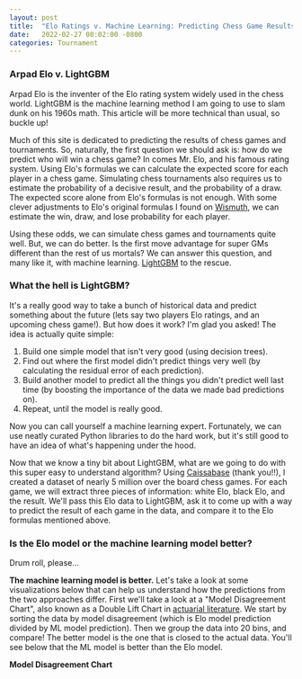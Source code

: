 ```yaml
---
layout: post
title:  "Elo Ratings v. Machine Learning: Predicting Chess Game Results"
date:   2022-02-27 00:02:00 -0800
categories: Tournament
---
```

<head>
<script src="https://cdn.plot.ly/plotly-latest.min.js"></script> 

<script type="text/x-mathjax-config">
MathJax.Hub.Config({
    tex2jax: {
    skipTags: ['script', 'noscript', 'style', 'textarea', 'pre'],
    inlineMath: [['$','$']]
    }
});
</script>
<script src="https://cdn.mathjax.org/mathjax/latest/MathJax.js?config=TeX-AMS-MML_HTMLorMML" type="text/javascript"></script> 
</head>

### Arpad Elo v. LightGBM

Arpad Elo is the inventer of the Elo rating system widely used in the chess world. LightGBM is the machine learning method I am going to use to slam dunk on his 1960s math. This article will be more technical than usual, so buckle up!

Much of this site is dedicated to predicting the results of chess games and tournaments. So, naturally, the first question we should ask is: how do we predict who will win a chess game? In comes Mr. Elo, and his famous rating system. Using Elo's formulas we can calculate the expected score for each player in a chess game. Simulating chess tournaments also requires us to estimate the probability of a decisive result, and the probability of a draw. The expected score alone from Elo's formulas is not enough. With some clever adjustments to Elo's original formulas I found on [Wismuth][wismuth], we can estimate the win, draw, and lose probability for each player.

Using these odds, we can simulate chess games and tournaments quite well. But, we can do better. Is the first move advantage for super GMs different than the rest of us mortals? We can answer this question, and many like it, with machine learning. [LightGBM][lgbm] to the rescue.

### What the hell is LightGBM? 

It's a really good way to take a bunch of historical data and predict something about the future (lets say two players Elo ratings, and an upcoming chess game!). But how does it work? I'm glad you asked! The idea is actually quite simple:

1. Build one simple model that isn't very good (using decision trees).
2. Find out where the first model didn't predict things very well (by calculating the residual error of each prediction).
3. Build another model to predict all the things you didn't predict well last time (by boosting the importance of the data we made bad predictions on).
4. Repeat, until the model is really good.

Now you can call yourself a machine learning expert. Fortunately, we can use neatly curated Python libraries to do the hard work, but it's still good to have an idea of what's happening under the hood.

Now that we know a tiny bit about LightGBM, what are we going to do with this super easy to understand algorithm? Using [Caissabase][cbase] (thank you!!), I created a dataset of nearly 5 million over the board chess games. For each game, we will extract three pieces of information: white Elo, black Elo, and the result. We'll pass this Elo data to LightGBM, ask it to come up with a way to predict the result of each game in the data, and compare it to the Elo formulas mentioned above.

### Is the Elo model or the machine learning model better?

Drum roll, please...

**The machine learning model is better.** Let's take a look at some visualizations below that can help us understand how the predictions from the two approaches differ. First we'll take a look at a "Model Disagreement Chart", also known as a Double Lift Chart in [actuarial literature][dbl]. We start by sorting the data by model disagreement (which is Elo model prediction divided by ML model prediction). Then we group the data into 20 bins, and compare! The better model is the one that is closed to the actual data. You'll see below that the ML model is better than the Elo model.

**Model Disagreement Chart**
<div>                            <div id="06e82421-17da-4e3a-acaf-abb4f3c5bd53" class="plotly-graph-div" style="height:100%; width:100%;"></div>            <script type="text/javascript">                                    window.PLOTLYENV=window.PLOTLYENV || {};                                    if (document.getElementById("06e82421-17da-4e3a-acaf-abb4f3c5bd53")) {                    Plotly.newPlot(                        "06e82421-17da-4e3a-acaf-abb4f3c5bd53",                        [{"hovertemplate":"%{y}","legendgroup":"Elo Model","line":{"color":"#219ebc","dash":"solid"},"marker":{"symbol":"circle"},"mode":"lines","name":"Elo Model","orientation":"v","showlegend":true,"x":["(-0.001, 0.897]","(0.897, 0.923]","(0.923, 0.938]","(0.938, 0.951]","(0.951, 0.962]","(0.962, 0.973]","(0.973, 0.981]","(0.981, 0.988]","(0.988, 0.993]","(0.993, 0.998]","(0.998, 1.002]","(1.002, 1.006]","(1.006, 1.01]","(1.01, 1.015]","(1.015, 1.019]","(1.019, 1.024]","(1.024, 1.029]","(1.029, 1.036]","(1.036, 1.046]","(1.046, 4.433]"],"xaxis":"x","y":[0.228,0.317,0.34,0.357,0.373,0.414,0.478,0.559,0.609,0.625,0.629,0.627,0.634,0.642,0.652,0.667,0.683,0.688,0.693,0.659],"yaxis":"y","type":"scatter"},{"hovertemplate":"%{y}","legendgroup":"ML Model","line":{"color":"#023047","dash":"solid"},"marker":{"symbol":"circle"},"mode":"lines","name":"ML Model","orientation":"v","showlegend":true,"x":["(-0.001, 0.897]","(0.897, 0.923]","(0.923, 0.938]","(0.938, 0.951]","(0.951, 0.962]","(0.962, 0.973]","(0.973, 0.981]","(0.981, 0.988]","(0.988, 0.993]","(0.993, 0.998]","(0.998, 1.002]","(1.002, 1.006]","(1.006, 1.01]","(1.01, 1.015]","(1.015, 1.019]","(1.019, 1.024]","(1.024, 1.029]","(1.029, 1.036]","(1.036, 1.046]","(1.046, 4.433]"],"xaxis":"x","y":[0.268,0.347,0.365,0.377,0.39,0.427,0.488,0.567,0.615,0.628,0.628,0.625,0.629,0.634,0.641,0.653,0.665,0.667,0.666,0.621],"yaxis":"y","type":"scatter"},{"hovertemplate":"%{y}","legendgroup":"Actual Result","line":{"color":"#ffb703","dash":"solid"},"marker":{"symbol":"circle"},"mode":"lines","name":"Actual Result","orientation":"v","showlegend":true,"x":["(-0.001, 0.897]","(0.897, 0.923]","(0.923, 0.938]","(0.938, 0.951]","(0.951, 0.962]","(0.962, 0.973]","(0.973, 0.981]","(0.981, 0.988]","(0.988, 0.993]","(0.993, 0.998]","(0.998, 1.002]","(1.002, 1.006]","(1.006, 1.01]","(1.01, 1.015]","(1.015, 1.019]","(1.019, 1.024]","(1.024, 1.029]","(1.029, 1.036]","(1.036, 1.046]","(1.046, 4.433]"],"xaxis":"x","y":[0.27,0.349,0.366,0.376,0.389,0.427,0.486,0.57,0.613,0.626,0.628,0.622,0.628,0.635,0.643,0.65,0.665,0.666,0.663,0.62],"yaxis":"y","type":"scatter"}],                        {"hovermode":"x unified","legend":{"title":{"text":"Expected Score"},"tracegroupgap":0},"margin":{"t":60},"template":{"data":{"barpolar":[{"marker":{"line":{"color":"white","width":0.5},"pattern":{"fillmode":"overlay","size":10,"solidity":0.2}},"type":"barpolar"}],"bar":[{"error_x":{"color":"rgb(36,36,36)"},"error_y":{"color":"rgb(36,36,36)"},"marker":{"line":{"color":"white","width":0.5},"pattern":{"fillmode":"overlay","size":10,"solidity":0.2}},"type":"bar"}],"carpet":[{"aaxis":{"endlinecolor":"rgb(36,36,36)","gridcolor":"white","linecolor":"white","minorgridcolor":"white","startlinecolor":"rgb(36,36,36)"},"baxis":{"endlinecolor":"rgb(36,36,36)","gridcolor":"white","linecolor":"white","minorgridcolor":"white","startlinecolor":"rgb(36,36,36)"},"type":"carpet"}],"choropleth":[{"colorbar":{"outlinewidth":1,"tickcolor":"rgb(36,36,36)","ticks":"outside"},"type":"choropleth"}],"contourcarpet":[{"colorbar":{"outlinewidth":1,"tickcolor":"rgb(36,36,36)","ticks":"outside"},"type":"contourcarpet"}],"contour":[{"colorbar":{"outlinewidth":1,"tickcolor":"rgb(36,36,36)","ticks":"outside"},"colorscale":[[0.0,"#440154"],[0.1111111111111111,"#482878"],[0.2222222222222222,"#3e4989"],[0.3333333333333333,"#31688e"],[0.4444444444444444,"#26828e"],[0.5555555555555556,"#1f9e89"],[0.6666666666666666,"#35b779"],[0.7777777777777778,"#6ece58"],[0.8888888888888888,"#b5de2b"],[1.0,"#fde725"]],"type":"contour"}],"heatmapgl":[{"colorbar":{"outlinewidth":1,"tickcolor":"rgb(36,36,36)","ticks":"outside"},"colorscale":[[0.0,"#440154"],[0.1111111111111111,"#482878"],[0.2222222222222222,"#3e4989"],[0.3333333333333333,"#31688e"],[0.4444444444444444,"#26828e"],[0.5555555555555556,"#1f9e89"],[0.6666666666666666,"#35b779"],[0.7777777777777778,"#6ece58"],[0.8888888888888888,"#b5de2b"],[1.0,"#fde725"]],"type":"heatmapgl"}],"heatmap":[{"colorbar":{"outlinewidth":1,"tickcolor":"rgb(36,36,36)","ticks":"outside"},"colorscale":[[0.0,"#440154"],[0.1111111111111111,"#482878"],[0.2222222222222222,"#3e4989"],[0.3333333333333333,"#31688e"],[0.4444444444444444,"#26828e"],[0.5555555555555556,"#1f9e89"],[0.6666666666666666,"#35b779"],[0.7777777777777778,"#6ece58"],[0.8888888888888888,"#b5de2b"],[1.0,"#fde725"]],"type":"heatmap"}],"histogram2dcontour":[{"colorbar":{"outlinewidth":1,"tickcolor":"rgb(36,36,36)","ticks":"outside"},"colorscale":[[0.0,"#440154"],[0.1111111111111111,"#482878"],[0.2222222222222222,"#3e4989"],[0.3333333333333333,"#31688e"],[0.4444444444444444,"#26828e"],[0.5555555555555556,"#1f9e89"],[0.6666666666666666,"#35b779"],[0.7777777777777778,"#6ece58"],[0.8888888888888888,"#b5de2b"],[1.0,"#fde725"]],"type":"histogram2dcontour"}],"histogram2d":[{"colorbar":{"outlinewidth":1,"tickcolor":"rgb(36,36,36)","ticks":"outside"},"colorscale":[[0.0,"#440154"],[0.1111111111111111,"#482878"],[0.2222222222222222,"#3e4989"],[0.3333333333333333,"#31688e"],[0.4444444444444444,"#26828e"],[0.5555555555555556,"#1f9e89"],[0.6666666666666666,"#35b779"],[0.7777777777777778,"#6ece58"],[0.8888888888888888,"#b5de2b"],[1.0,"#fde725"]],"type":"histogram2d"}],"histogram":[{"marker":{"line":{"color":"white","width":0.6}},"type":"histogram"}],"mesh3d":[{"colorbar":{"outlinewidth":1,"tickcolor":"rgb(36,36,36)","ticks":"outside"},"type":"mesh3d"}],"parcoords":[{"line":{"colorbar":{"outlinewidth":1,"tickcolor":"rgb(36,36,36)","ticks":"outside"}},"type":"parcoords"}],"pie":[{"automargin":true,"type":"pie"}],"scatter3d":[{"line":{"colorbar":{"outlinewidth":1,"tickcolor":"rgb(36,36,36)","ticks":"outside"}},"marker":{"colorbar":{"outlinewidth":1,"tickcolor":"rgb(36,36,36)","ticks":"outside"}},"type":"scatter3d"}],"scattercarpet":[{"marker":{"colorbar":{"outlinewidth":1,"tickcolor":"rgb(36,36,36)","ticks":"outside"}},"type":"scattercarpet"}],"scattergeo":[{"marker":{"colorbar":{"outlinewidth":1,"tickcolor":"rgb(36,36,36)","ticks":"outside"}},"type":"scattergeo"}],"scattergl":[{"marker":{"colorbar":{"outlinewidth":1,"tickcolor":"rgb(36,36,36)","ticks":"outside"}},"type":"scattergl"}],"scattermapbox":[{"marker":{"colorbar":{"outlinewidth":1,"tickcolor":"rgb(36,36,36)","ticks":"outside"}},"type":"scattermapbox"}],"scatterpolargl":[{"marker":{"colorbar":{"outlinewidth":1,"tickcolor":"rgb(36,36,36)","ticks":"outside"}},"type":"scatterpolargl"}],"scatterpolar":[{"marker":{"colorbar":{"outlinewidth":1,"tickcolor":"rgb(36,36,36)","ticks":"outside"}},"type":"scatterpolar"}],"scatter":[{"marker":{"colorbar":{"outlinewidth":1,"tickcolor":"rgb(36,36,36)","ticks":"outside"}},"type":"scatter"}],"scatterternary":[{"marker":{"colorbar":{"outlinewidth":1,"tickcolor":"rgb(36,36,36)","ticks":"outside"}},"type":"scatterternary"}],"surface":[{"colorbar":{"outlinewidth":1,"tickcolor":"rgb(36,36,36)","ticks":"outside"},"colorscale":[[0.0,"#440154"],[0.1111111111111111,"#482878"],[0.2222222222222222,"#3e4989"],[0.3333333333333333,"#31688e"],[0.4444444444444444,"#26828e"],[0.5555555555555556,"#1f9e89"],[0.6666666666666666,"#35b779"],[0.7777777777777778,"#6ece58"],[0.8888888888888888,"#b5de2b"],[1.0,"#fde725"]],"type":"surface"}],"table":[{"cells":{"fill":{"color":"rgb(237,237,237)"},"line":{"color":"white"}},"header":{"fill":{"color":"rgb(217,217,217)"},"line":{"color":"white"}},"type":"table"}]},"layout":{"annotationdefaults":{"arrowhead":0,"arrowwidth":1},"autotypenumbers":"strict","coloraxis":{"colorbar":{"outlinewidth":1,"tickcolor":"rgb(36,36,36)","ticks":"outside"}},"colorscale":{"diverging":[[0.0,"rgb(103,0,31)"],[0.1,"rgb(178,24,43)"],[0.2,"rgb(214,96,77)"],[0.3,"rgb(244,165,130)"],[0.4,"rgb(253,219,199)"],[0.5,"rgb(247,247,247)"],[0.6,"rgb(209,229,240)"],[0.7,"rgb(146,197,222)"],[0.8,"rgb(67,147,195)"],[0.9,"rgb(33,102,172)"],[1.0,"rgb(5,48,97)"]],"sequential":[[0.0,"#440154"],[0.1111111111111111,"#482878"],[0.2222222222222222,"#3e4989"],[0.3333333333333333,"#31688e"],[0.4444444444444444,"#26828e"],[0.5555555555555556,"#1f9e89"],[0.6666666666666666,"#35b779"],[0.7777777777777778,"#6ece58"],[0.8888888888888888,"#b5de2b"],[1.0,"#fde725"]],"sequentialminus":[[0.0,"#440154"],[0.1111111111111111,"#482878"],[0.2222222222222222,"#3e4989"],[0.3333333333333333,"#31688e"],[0.4444444444444444,"#26828e"],[0.5555555555555556,"#1f9e89"],[0.6666666666666666,"#35b779"],[0.7777777777777778,"#6ece58"],[0.8888888888888888,"#b5de2b"],[1.0,"#fde725"]]},"colorway":["#1F77B4","#FF7F0E","#2CA02C","#D62728","#9467BD","#8C564B","#E377C2","#7F7F7F","#BCBD22","#17BECF"],"font":{"color":"rgb(36,36,36)"},"geo":{"bgcolor":"white","lakecolor":"white","landcolor":"white","showlakes":true,"showland":true,"subunitcolor":"white"},"hoverlabel":{"align":"left"},"hovermode":"closest","mapbox":{"style":"light"},"paper_bgcolor":"white","plot_bgcolor":"white","polar":{"angularaxis":{"gridcolor":"rgb(232,232,232)","linecolor":"rgb(36,36,36)","showgrid":false,"showline":true,"ticks":"outside"},"bgcolor":"white","radialaxis":{"gridcolor":"rgb(232,232,232)","linecolor":"rgb(36,36,36)","showgrid":false,"showline":true,"ticks":"outside"}},"scene":{"xaxis":{"backgroundcolor":"white","gridcolor":"rgb(232,232,232)","gridwidth":2,"linecolor":"rgb(36,36,36)","showbackground":true,"showgrid":false,"showline":true,"ticks":"outside","zeroline":false,"zerolinecolor":"rgb(36,36,36)"},"yaxis":{"backgroundcolor":"white","gridcolor":"rgb(232,232,232)","gridwidth":2,"linecolor":"rgb(36,36,36)","showbackground":true,"showgrid":false,"showline":true,"ticks":"outside","zeroline":false,"zerolinecolor":"rgb(36,36,36)"},"zaxis":{"backgroundcolor":"white","gridcolor":"rgb(232,232,232)","gridwidth":2,"linecolor":"rgb(36,36,36)","showbackground":true,"showgrid":false,"showline":true,"ticks":"outside","zeroline":false,"zerolinecolor":"rgb(36,36,36)"}},"shapedefaults":{"fillcolor":"black","line":{"width":0},"opacity":0.3},"ternary":{"aaxis":{"gridcolor":"rgb(232,232,232)","linecolor":"rgb(36,36,36)","showgrid":false,"showline":true,"ticks":"outside"},"baxis":{"gridcolor":"rgb(232,232,232)","linecolor":"rgb(36,36,36)","showgrid":false,"showline":true,"ticks":"outside"},"bgcolor":"white","caxis":{"gridcolor":"rgb(232,232,232)","linecolor":"rgb(36,36,36)","showgrid":false,"showline":true,"ticks":"outside"}},"title":{"x":0.05},"xaxis":{"automargin":true,"gridcolor":"rgb(232,232,232)","linecolor":"rgb(36,36,36)","showgrid":false,"showline":true,"ticks":"outside","title":{"standoff":15},"zeroline":false,"zerolinecolor":"rgb(36,36,36)"},"yaxis":{"automargin":true,"gridcolor":"rgb(232,232,232)","linecolor":"rgb(36,36,36)","showgrid":false,"showline":true,"ticks":"outside","title":{"standoff":15},"zeroline":false,"zerolinecolor":"rgb(36,36,36)"}}},"xaxis":{"anchor":"y","domain":[0.0,1.0],"title":{"text":"Model Disagreement Bin"}},"yaxis":{"anchor":"x","domain":[0.0,1.0],"title":{"text":"Expected Points"}}},                        {"responsive": true}                    )                };                            </script>        </div>

The one sentence summary of this chart: When the Elo model predicted score for the white player is lower than the ML model prediction, the Elo model prediction is too low.

Another good way to evaluate which model is better is called a lift chart. When the model predicts white score to be low, is it actually low? We can explore this question visually by feeding the model made up data to see what it predicts. For two players with the same Elo, this graph shows us the expected score for the player with the white pieces.

**Lift Chart**
<div>                            <div id="7e556f22-166a-43ae-9e69-3f353b0616d1" class="plotly-graph-div" style="height:100%; width:100%;"></div>            <script type="text/javascript">                                    window.PLOTLYENV=window.PLOTLYENV || {};                                    if (document.getElementById("7e556f22-166a-43ae-9e69-3f353b0616d1")) {                    Plotly.newPlot(                        "7e556f22-166a-43ae-9e69-3f353b0616d1",                        [{"hovertemplate":"%{y}","legendgroup":"Elo Model","line":{"color":"#219ebc","dash":"solid"},"marker":{"symbol":"circle"},"mode":"lines","name":"Elo Model","orientation":"v","showlegend":true,"x":["(0.0207, 0.221]","(0.221, 0.284]","(0.284, 0.332]","(0.332, 0.368]","(0.368, 0.404]","(0.404, 0.434]","(0.434, 0.464]","(0.464, 0.492]","(0.492, 0.521]","(0.521, 0.547]","(0.547, 0.577]","(0.577, 0.603]","(0.603, 0.633]","(0.633, 0.661]","(0.661, 0.69]","(0.69, 0.721]","(0.721, 0.754]","(0.754, 0.794]","(0.794, 0.845]","(0.845, 0.986]"],"xaxis":"x","y":[0.154,0.245,0.298,0.34,0.377,0.41,0.442,0.473,0.505,0.535,0.565,0.596,0.625,0.654,0.684,0.713,0.744,0.78,0.822,0.891],"yaxis":"y","type":"scatter"},{"hovertemplate":"%{y}","legendgroup":"ML Model","line":{"color":"#023047","dash":"solid"},"marker":{"symbol":"circle"},"mode":"lines","name":"ML Model","orientation":"v","showlegend":true,"x":["(0.0207, 0.221]","(0.221, 0.284]","(0.284, 0.332]","(0.332, 0.368]","(0.368, 0.404]","(0.404, 0.434]","(0.434, 0.464]","(0.464, 0.492]","(0.492, 0.521]","(0.521, 0.547]","(0.547, 0.577]","(0.577, 0.603]","(0.603, 0.633]","(0.633, 0.661]","(0.661, 0.69]","(0.69, 0.721]","(0.721, 0.754]","(0.754, 0.794]","(0.794, 0.845]","(0.845, 0.986]"],"xaxis":"x","y":[0.17,0.266,0.32,0.361,0.397,0.43,0.458,0.483,0.508,0.534,0.558,0.585,0.612,0.639,0.67,0.697,0.73,0.765,0.811,0.887],"yaxis":"y","type":"scatter"},{"hovertemplate":"%{y}","legendgroup":"Actual Result","line":{"color":"#ffb703","dash":"solid"},"marker":{"symbol":"circle"},"mode":"lines","name":"Actual Result","orientation":"v","showlegend":true,"x":["(0.0207, 0.221]","(0.221, 0.284]","(0.284, 0.332]","(0.332, 0.368]","(0.368, 0.404]","(0.404, 0.434]","(0.434, 0.464]","(0.464, 0.492]","(0.492, 0.521]","(0.521, 0.547]","(0.547, 0.577]","(0.577, 0.603]","(0.603, 0.633]","(0.633, 0.661]","(0.661, 0.69]","(0.69, 0.721]","(0.721, 0.754]","(0.754, 0.794]","(0.794, 0.845]","(0.845, 0.986]"],"xaxis":"x","y":[0.169,0.265,0.321,0.363,0.396,0.428,0.453,0.484,0.509,0.532,0.56,0.585,0.61,0.642,0.667,0.697,0.73,0.765,0.813,0.886],"yaxis":"y","type":"scatter"}],                        {"hovermode":"x unified","legend":{"title":{"text":"Expected Score"},"tracegroupgap":0},"margin":{"t":60},"template":{"data":{"barpolar":[{"marker":{"line":{"color":"white","width":0.5},"pattern":{"fillmode":"overlay","size":10,"solidity":0.2}},"type":"barpolar"}],"bar":[{"error_x":{"color":"rgb(36,36,36)"},"error_y":{"color":"rgb(36,36,36)"},"marker":{"line":{"color":"white","width":0.5},"pattern":{"fillmode":"overlay","size":10,"solidity":0.2}},"type":"bar"}],"carpet":[{"aaxis":{"endlinecolor":"rgb(36,36,36)","gridcolor":"white","linecolor":"white","minorgridcolor":"white","startlinecolor":"rgb(36,36,36)"},"baxis":{"endlinecolor":"rgb(36,36,36)","gridcolor":"white","linecolor":"white","minorgridcolor":"white","startlinecolor":"rgb(36,36,36)"},"type":"carpet"}],"choropleth":[{"colorbar":{"outlinewidth":1,"tickcolor":"rgb(36,36,36)","ticks":"outside"},"type":"choropleth"}],"contourcarpet":[{"colorbar":{"outlinewidth":1,"tickcolor":"rgb(36,36,36)","ticks":"outside"},"type":"contourcarpet"}],"contour":[{"colorbar":{"outlinewidth":1,"tickcolor":"rgb(36,36,36)","ticks":"outside"},"colorscale":[[0.0,"#440154"],[0.1111111111111111,"#482878"],[0.2222222222222222,"#3e4989"],[0.3333333333333333,"#31688e"],[0.4444444444444444,"#26828e"],[0.5555555555555556,"#1f9e89"],[0.6666666666666666,"#35b779"],[0.7777777777777778,"#6ece58"],[0.8888888888888888,"#b5de2b"],[1.0,"#fde725"]],"type":"contour"}],"heatmapgl":[{"colorbar":{"outlinewidth":1,"tickcolor":"rgb(36,36,36)","ticks":"outside"},"colorscale":[[0.0,"#440154"],[0.1111111111111111,"#482878"],[0.2222222222222222,"#3e4989"],[0.3333333333333333,"#31688e"],[0.4444444444444444,"#26828e"],[0.5555555555555556,"#1f9e89"],[0.6666666666666666,"#35b779"],[0.7777777777777778,"#6ece58"],[0.8888888888888888,"#b5de2b"],[1.0,"#fde725"]],"type":"heatmapgl"}],"heatmap":[{"colorbar":{"outlinewidth":1,"tickcolor":"rgb(36,36,36)","ticks":"outside"},"colorscale":[[0.0,"#440154"],[0.1111111111111111,"#482878"],[0.2222222222222222,"#3e4989"],[0.3333333333333333,"#31688e"],[0.4444444444444444,"#26828e"],[0.5555555555555556,"#1f9e89"],[0.6666666666666666,"#35b779"],[0.7777777777777778,"#6ece58"],[0.8888888888888888,"#b5de2b"],[1.0,"#fde725"]],"type":"heatmap"}],"histogram2dcontour":[{"colorbar":{"outlinewidth":1,"tickcolor":"rgb(36,36,36)","ticks":"outside"},"colorscale":[[0.0,"#440154"],[0.1111111111111111,"#482878"],[0.2222222222222222,"#3e4989"],[0.3333333333333333,"#31688e"],[0.4444444444444444,"#26828e"],[0.5555555555555556,"#1f9e89"],[0.6666666666666666,"#35b779"],[0.7777777777777778,"#6ece58"],[0.8888888888888888,"#b5de2b"],[1.0,"#fde725"]],"type":"histogram2dcontour"}],"histogram2d":[{"colorbar":{"outlinewidth":1,"tickcolor":"rgb(36,36,36)","ticks":"outside"},"colorscale":[[0.0,"#440154"],[0.1111111111111111,"#482878"],[0.2222222222222222,"#3e4989"],[0.3333333333333333,"#31688e"],[0.4444444444444444,"#26828e"],[0.5555555555555556,"#1f9e89"],[0.6666666666666666,"#35b779"],[0.7777777777777778,"#6ece58"],[0.8888888888888888,"#b5de2b"],[1.0,"#fde725"]],"type":"histogram2d"}],"histogram":[{"marker":{"line":{"color":"white","width":0.6}},"type":"histogram"}],"mesh3d":[{"colorbar":{"outlinewidth":1,"tickcolor":"rgb(36,36,36)","ticks":"outside"},"type":"mesh3d"}],"parcoords":[{"line":{"colorbar":{"outlinewidth":1,"tickcolor":"rgb(36,36,36)","ticks":"outside"}},"type":"parcoords"}],"pie":[{"automargin":true,"type":"pie"}],"scatter3d":[{"line":{"colorbar":{"outlinewidth":1,"tickcolor":"rgb(36,36,36)","ticks":"outside"}},"marker":{"colorbar":{"outlinewidth":1,"tickcolor":"rgb(36,36,36)","ticks":"outside"}},"type":"scatter3d"}],"scattercarpet":[{"marker":{"colorbar":{"outlinewidth":1,"tickcolor":"rgb(36,36,36)","ticks":"outside"}},"type":"scattercarpet"}],"scattergeo":[{"marker":{"colorbar":{"outlinewidth":1,"tickcolor":"rgb(36,36,36)","ticks":"outside"}},"type":"scattergeo"}],"scattergl":[{"marker":{"colorbar":{"outlinewidth":1,"tickcolor":"rgb(36,36,36)","ticks":"outside"}},"type":"scattergl"}],"scattermapbox":[{"marker":{"colorbar":{"outlinewidth":1,"tickcolor":"rgb(36,36,36)","ticks":"outside"}},"type":"scattermapbox"}],"scatterpolargl":[{"marker":{"colorbar":{"outlinewidth":1,"tickcolor":"rgb(36,36,36)","ticks":"outside"}},"type":"scatterpolargl"}],"scatterpolar":[{"marker":{"colorbar":{"outlinewidth":1,"tickcolor":"rgb(36,36,36)","ticks":"outside"}},"type":"scatterpolar"}],"scatter":[{"marker":{"colorbar":{"outlinewidth":1,"tickcolor":"rgb(36,36,36)","ticks":"outside"}},"type":"scatter"}],"scatterternary":[{"marker":{"colorbar":{"outlinewidth":1,"tickcolor":"rgb(36,36,36)","ticks":"outside"}},"type":"scatterternary"}],"surface":[{"colorbar":{"outlinewidth":1,"tickcolor":"rgb(36,36,36)","ticks":"outside"},"colorscale":[[0.0,"#440154"],[0.1111111111111111,"#482878"],[0.2222222222222222,"#3e4989"],[0.3333333333333333,"#31688e"],[0.4444444444444444,"#26828e"],[0.5555555555555556,"#1f9e89"],[0.6666666666666666,"#35b779"],[0.7777777777777778,"#6ece58"],[0.8888888888888888,"#b5de2b"],[1.0,"#fde725"]],"type":"surface"}],"table":[{"cells":{"fill":{"color":"rgb(237,237,237)"},"line":{"color":"white"}},"header":{"fill":{"color":"rgb(217,217,217)"},"line":{"color":"white"}},"type":"table"}]},"layout":{"annotationdefaults":{"arrowhead":0,"arrowwidth":1},"autotypenumbers":"strict","coloraxis":{"colorbar":{"outlinewidth":1,"tickcolor":"rgb(36,36,36)","ticks":"outside"}},"colorscale":{"diverging":[[0.0,"rgb(103,0,31)"],[0.1,"rgb(178,24,43)"],[0.2,"rgb(214,96,77)"],[0.3,"rgb(244,165,130)"],[0.4,"rgb(253,219,199)"],[0.5,"rgb(247,247,247)"],[0.6,"rgb(209,229,240)"],[0.7,"rgb(146,197,222)"],[0.8,"rgb(67,147,195)"],[0.9,"rgb(33,102,172)"],[1.0,"rgb(5,48,97)"]],"sequential":[[0.0,"#440154"],[0.1111111111111111,"#482878"],[0.2222222222222222,"#3e4989"],[0.3333333333333333,"#31688e"],[0.4444444444444444,"#26828e"],[0.5555555555555556,"#1f9e89"],[0.6666666666666666,"#35b779"],[0.7777777777777778,"#6ece58"],[0.8888888888888888,"#b5de2b"],[1.0,"#fde725"]],"sequentialminus":[[0.0,"#440154"],[0.1111111111111111,"#482878"],[0.2222222222222222,"#3e4989"],[0.3333333333333333,"#31688e"],[0.4444444444444444,"#26828e"],[0.5555555555555556,"#1f9e89"],[0.6666666666666666,"#35b779"],[0.7777777777777778,"#6ece58"],[0.8888888888888888,"#b5de2b"],[1.0,"#fde725"]]},"colorway":["#1F77B4","#FF7F0E","#2CA02C","#D62728","#9467BD","#8C564B","#E377C2","#7F7F7F","#BCBD22","#17BECF"],"font":{"color":"rgb(36,36,36)"},"geo":{"bgcolor":"white","lakecolor":"white","landcolor":"white","showlakes":true,"showland":true,"subunitcolor":"white"},"hoverlabel":{"align":"left"},"hovermode":"closest","mapbox":{"style":"light"},"paper_bgcolor":"white","plot_bgcolor":"white","polar":{"angularaxis":{"gridcolor":"rgb(232,232,232)","linecolor":"rgb(36,36,36)","showgrid":false,"showline":true,"ticks":"outside"},"bgcolor":"white","radialaxis":{"gridcolor":"rgb(232,232,232)","linecolor":"rgb(36,36,36)","showgrid":false,"showline":true,"ticks":"outside"}},"scene":{"xaxis":{"backgroundcolor":"white","gridcolor":"rgb(232,232,232)","gridwidth":2,"linecolor":"rgb(36,36,36)","showbackground":true,"showgrid":false,"showline":true,"ticks":"outside","zeroline":false,"zerolinecolor":"rgb(36,36,36)"},"yaxis":{"backgroundcolor":"white","gridcolor":"rgb(232,232,232)","gridwidth":2,"linecolor":"rgb(36,36,36)","showbackground":true,"showgrid":false,"showline":true,"ticks":"outside","zeroline":false,"zerolinecolor":"rgb(36,36,36)"},"zaxis":{"backgroundcolor":"white","gridcolor":"rgb(232,232,232)","gridwidth":2,"linecolor":"rgb(36,36,36)","showbackground":true,"showgrid":false,"showline":true,"ticks":"outside","zeroline":false,"zerolinecolor":"rgb(36,36,36)"}},"shapedefaults":{"fillcolor":"black","line":{"width":0},"opacity":0.3},"ternary":{"aaxis":{"gridcolor":"rgb(232,232,232)","linecolor":"rgb(36,36,36)","showgrid":false,"showline":true,"ticks":"outside"},"baxis":{"gridcolor":"rgb(232,232,232)","linecolor":"rgb(36,36,36)","showgrid":false,"showline":true,"ticks":"outside"},"bgcolor":"white","caxis":{"gridcolor":"rgb(232,232,232)","linecolor":"rgb(36,36,36)","showgrid":false,"showline":true,"ticks":"outside"}},"title":{"x":0.05},"xaxis":{"automargin":true,"gridcolor":"rgb(232,232,232)","linecolor":"rgb(36,36,36)","showgrid":false,"showline":true,"ticks":"outside","title":{"standoff":15},"zeroline":false,"zerolinecolor":"rgb(36,36,36)"},"yaxis":{"automargin":true,"gridcolor":"rgb(232,232,232)","linecolor":"rgb(36,36,36)","showgrid":false,"showline":true,"ticks":"outside","title":{"standoff":15},"zeroline":false,"zerolinecolor":"rgb(36,36,36)"}}},"xaxis":{"anchor":"y","domain":[0.0,1.0],"title":{"text":"Predicted Score Bin"}},"yaxis":{"anchor":"x","domain":[0.0,1.0],"title":{"text":"Expected Points"}}},                        {"responsive": true}                    )                };                            </script>        </div>

The Elo model is predicting too low of a score for white when that player is a big underdog, and too high of a score when the white player is a favorite. The LightGBM model is performing well.

These graphs, and some other model statistics I looked at, convince me that the LightGBM model is going to allow me to more accurately predict the results of individual games, and therefore more accurately predict the outcomes of chess tournaments. I'm curious if this has a material impact on the Grand Prix odds I have published - I'll save that for another day.

It would be a let down if I just told you all about this new fancy model and didn't put it to use. Back to the question I asked above: Is the first move advantage for white different for players of different Elo ratings? Yes! 

**First Move Advantage for White in Chess**
<div>                            <div id="d7338d4c-61b7-489e-8714-8f243f2ad631" class="plotly-graph-div" style="height:100%; width:100%;"></div>            <script type="text/javascript">                                    window.PLOTLYENV=window.PLOTLYENV || {};                                    if (document.getElementById("d7338d4c-61b7-489e-8714-8f243f2ad631")) {                    Plotly.newPlot(                        "d7338d4c-61b7-489e-8714-8f243f2ad631",                        [{"hovertemplate":"Expected Score: %{y}","legendgroup":"","marker":{"color":"#ffb703","symbol":"circle"},"mode":"markers","name":"","orientation":"v","showlegend":false,"x":[2000,2001,2002,2003,2004,2005,2006,2007,2008,2009,2010,2011,2012,2013,2014,2015,2016,2017,2018,2019,2020,2021,2022,2023,2024,2025,2026,2027,2028,2029,2030,2031,2032,2033,2034,2035,2036,2037,2038,2039,2040,2041,2042,2043,2044,2045,2046,2047,2048,2049,2050,2051,2052,2053,2054,2055,2056,2057,2058,2059,2060,2061,2062,2063,2064,2065,2066,2067,2068,2069,2070,2071,2072,2073,2074,2075,2076,2077,2078,2079,2080,2081,2082,2083,2084,2085,2086,2087,2088,2089,2090,2091,2092,2093,2094,2095,2096,2097,2098,2099,2100,2101,2102,2103,2104,2105,2106,2107,2108,2109,2110,2111,2112,2113,2114,2115,2116,2117,2118,2119,2120,2121,2122,2123,2124,2125,2126,2127,2128,2129,2130,2131,2132,2133,2134,2135,2136,2137,2138,2139,2140,2141,2142,2143,2144,2145,2146,2147,2148,2149,2150,2151,2152,2153,2154,2155,2156,2157,2158,2159,2160,2161,2162,2163,2164,2165,2166,2167,2168,2169,2170,2171,2172,2173,2174,2175,2176,2177,2178,2179,2180,2181,2182,2183,2184,2185,2186,2187,2188,2189,2190,2191,2192,2193,2194,2195,2196,2197,2198,2199,2200,2201,2202,2203,2204,2205,2206,2207,2208,2209,2210,2211,2212,2213,2214,2215,2216,2217,2218,2219,2220,2221,2222,2223,2224,2225,2226,2227,2228,2229,2230,2231,2232,2233,2234,2235,2236,2237,2238,2239,2240,2241,2242,2243,2244,2245,2246,2247,2248,2249,2250,2251,2252,2253,2254,2255,2256,2257,2258,2259,2260,2261,2262,2263,2264,2265,2266,2267,2268,2269,2270,2271,2272,2273,2274,2275,2276,2277,2278,2279,2280,2281,2282,2283,2284,2285,2286,2287,2288,2289,2290,2291,2292,2293,2294,2295,2296,2297,2298,2299,2300,2301,2302,2303,2304,2305,2306,2307,2308,2309,2310,2311,2312,2313,2314,2315,2316,2317,2318,2319,2320,2321,2322,2323,2324,2325,2326,2327,2328,2329,2330,2331,2332,2333,2334,2335,2336,2337,2338,2339,2340,2341,2342,2343,2344,2345,2346,2347,2348,2349,2350,2351,2352,2353,2354,2355,2356,2357,2358,2359,2360,2361,2362,2363,2364,2365,2366,2367,2368,2369,2370,2371,2372,2373,2374,2375,2376,2377,2378,2379,2380,2381,2382,2383,2384,2385,2386,2387,2388,2389,2390,2391,2392,2393,2394,2395,2396,2397,2398,2399,2400,2401,2402,2403,2404,2405,2406,2407,2408,2409,2410,2411,2412,2413,2414,2415,2416,2417,2418,2419,2420,2421,2422,2423,2424,2425,2426,2427,2428,2429,2430,2431,2432,2433,2434,2435,2436,2437,2438,2439,2440,2441,2442,2443,2444,2445,2446,2447,2448,2449,2450,2451,2452,2453,2454,2455,2456,2457,2458,2459,2460,2461,2462,2463,2464,2465,2466,2467,2468,2469,2470,2471,2472,2473,2474,2475,2476,2477,2478,2479,2480,2481,2482,2483,2484,2485,2486,2487,2488,2489,2490,2491,2492,2493,2494,2495,2496,2497,2498,2499,2500,2501,2502,2503,2504,2505,2506,2507,2508,2509,2510,2511,2512,2513,2514,2515,2516,2517,2518,2519,2520,2521,2522,2523,2524,2525,2526,2527,2528,2529,2530,2531,2532,2533,2534,2535,2536,2537,2538,2539,2540,2541,2542,2543,2544,2545,2546,2547,2548,2549,2550,2551,2552,2553,2554,2555,2556,2557,2558,2559,2560,2561,2562,2563,2564,2565,2566,2567,2568,2569,2570,2571,2572,2573,2574,2575,2576,2577,2578,2579,2580,2581,2582,2583,2584,2585,2586,2587,2588,2589,2590,2591,2592,2593,2594,2595,2596,2597,2598,2599,2600,2601,2602,2603,2604,2605,2606,2607,2608,2609,2610,2611,2612,2613,2614,2615,2616,2617,2618,2619,2620,2621,2622,2623,2624,2625,2626,2627,2628,2629,2630,2631,2632,2633,2634,2635,2636,2637,2638,2639,2640,2641,2642,2643,2644,2645,2646,2647,2648,2649,2650,2651,2652,2653,2654,2655,2656,2657,2658,2659,2660,2661,2662,2663,2664,2665,2666,2667,2668,2669,2670,2671,2672,2673,2674,2675,2676,2677,2678,2679,2680,2681,2682,2683,2684,2685,2686,2687,2688,2689,2690,2691,2692,2693,2694,2695,2696,2697,2698,2699,2700,2701,2702,2703,2704,2705,2706,2707,2708,2709,2710,2711,2712,2713,2714,2715,2716,2717,2718,2719,2720,2721,2722,2723,2724,2725,2726,2727,2728,2729,2730,2731,2732,2733,2734,2735,2736,2737,2738,2739,2740,2741,2742,2743,2744,2745,2746,2747,2748,2749,2750,2751,2752,2753,2754,2755,2756,2757,2758,2759,2760,2761,2762,2763,2764,2765,2766,2767,2768,2769,2770,2771,2772,2773,2774,2775,2776,2777,2778,2779,2780,2781,2782,2783,2784,2785,2786,2787,2788,2789,2790,2791,2792,2793,2794,2795,2796,2797,2798,2799],"xaxis":"x","y":[0.5337139735483982,0.5337139735483982,0.5337139735483982,0.5337139735483982,0.5337139735483982,0.5337139735483982,0.5337139735483982,0.5337139735483982,0.5337139735483982,0.5337139735483982,0.5337139735483982,0.5337139735483982,0.5337139735483982,0.5337139735483982,0.5337139735483982,0.5337139735483982,0.5337139735483982,0.5337139735483982,0.5337139735483982,0.5337139735483982,0.5337139735483982,0.5337139735483982,0.5337139735483982,0.5337139735483982,0.5337139735483982,0.5337139735483982,0.5337139735483982,0.5337139735483982,0.5337139735483982,0.5337139735483982,0.5337139735483982,0.5337139735483982,0.5337139735483982,0.5337139735483982,0.5337139735483982,0.5337139735483982,0.5337139735483982,0.5337139735483982,0.5337139735483982,0.5337139735483982,0.5337139735483982,0.5337139735483982,0.5337139735483982,0.5337139735483982,0.5337139735483982,0.5337139735483982,0.5337139735483982,0.5337139735483982,0.5337139735483982,0.5337139735483982,0.5337139735483982,0.5337139735483982,0.5337139735483982,0.5337139735483982,0.5337139735483982,0.5337139735483982,0.5337139735483982,0.5337139735483982,0.5337139735483982,0.5337139735483982,0.5337139735483982,0.5337139735483982,0.5337139735483982,0.5337139735483982,0.5337139735483982,0.5337139735483982,0.5337139735483982,0.5337139735483982,0.5337139735483982,0.5337139735483982,0.5337139735483982,0.5337139735483982,0.5337139735483982,0.5337139735483982,0.5337139735483982,0.5337139735483982,0.5337139735483982,0.5337139735483982,0.5337139735483982,0.5337139735483982,0.5337139735483982,0.5337139735483982,0.5337139735483982,0.5337139735483982,0.5337139735483982,0.5337139735483982,0.5337139735483982,0.5337139735483982,0.5337139735483982,0.5337139735483982,0.5337139735483982,0.5337139735483982,0.5337139735483982,0.5337139735483982,0.5337139735483982,0.5337139735483982,0.5337139735483982,0.5337139735483982,0.5337139735483982,0.5337139735483982,0.5337371532677798,0.5337548641304829,0.533772574993186,0.533790285855889,0.5337873571273871,0.5337844283988854,0.5337794334870529,0.5337664314272652,0.5337534293674776,0.5337480707379902,0.533736981292056,0.5337189393223459,0.5338069635345108,0.533894987746676,0.533983011958841,0.5340574758769117,0.5341359643523826,0.5341799319379015,0.5342285787037107,0.5342533457709246,0.5343031895908456,0.5343530334107665,0.5344100921194375,0.5344671508281085,0.5345239726289913,0.5344053546214973,0.5342870486467397,0.5341683504516443,0.5340502109624514,0.5339320714732584,0.5338099071156988,0.5336809542790607,0.5335556609218828,0.5334427420656124,0.5333298232093422,0.5332162062572895,0.5330820011873124,0.5329914179797479,0.5329066281038403,0.5329294624886358,0.5329522968734312,0.5329850069123574,0.5330628023513054,0.5331526986965601,0.5332416057965323,0.5333305128965046,0.533457167530216,0.5335838221639275,0.5337058496732682,0.5338404778999031,0.5339751061265382,0.5340788537781219,0.5341826014297059,0.5342865744110163,0.5343722085330189,0.5344578426550214,0.5345530880843786,0.5346483335137358,0.5347435595856563,0.5348298448933149,0.5349161302009734,0.5349970857409355,0.5350780412808976,0.5351573874242687,0.5352133017352881,0.5352693125725498,0.5353993210423242,0.5355293295120988,0.5356482775479153,0.5357330348049203,0.5358177920619255,0.5359131356705221,0.5360084792791187,0.5360797104010115,0.5361209344664148,0.5361621585318183,0.5361932610632081,0.5362243635945978,0.5362554661259876,0.5362608941917648,0.536266322257542,0.536297139635183,0.5363279570128239,0.5363582548916898,0.5363499735044239,0.5363416921171583,0.5363446959615417,0.536347699805925,0.536405343939793,0.5364729645486191,0.5365405851574455,0.5366119584141902,0.5367870985863294,0.5369676789365626,0.5370972250515815,0.5372267711666004,0.5372513408885596,0.5372376620012967,0.5372231886194146,0.537230628610171,0.5372139121652489,0.5372568161608475,0.5372997201564461,0.5373445921533943,0.5374300165860116,0.5375185832729262,0.5376023969850351,0.5376862106971442,0.5377857320877032,0.5379222468329588,0.5380432116418656,0.5381547463315973,0.538266281021329,0.5383784496827206,0.538469517701161,0.538534307604032,0.5384737116280173,0.5384131156520026,0.5383481963185354,0.538317214295829,0.5382862322731228,0.5383292231733622,0.5383722140736015,0.5383777594322761,0.5383831189624932,0.5383791884875726,0.5383764342180433,0.5383888241879086,0.5384075349444916,0.5384645170190512,0.5385214990936109,0.5385777352507122,0.5386654725352903,0.5387583716166295,0.5388259511372062,0.53888468872963,0.5389153025996098,0.5389459164695896,0.5389735135078437,0.5390138842229045,0.5390304694989826,0.5390396383094731,0.5390488071199636,0.5391346948495663,0.539215850361872,0.5392970058741776,0.5393919691437395,0.5394758045693272,0.5395596399949147,0.5396451132212143,0.5397701580856682,0.5398805479926948,0.5399909378997213,0.5400439385273126,0.5400820738566713,0.5400598511037131,0.5400108970939361,0.5399619430841592,0.5399424731726153,0.5399367584364914,0.5399257553271661,0.5399175069250525,0.5399057313620301,0.5398967917236699,0.5398745159373635,0.539828468482257,0.5397878413609694,0.5397462988170441,0.5397361157820022,0.5397308312729688,0.5397259879810854,0.5397219956370208,0.5397180032929563,0.5397162816315444,0.5397152696870057,0.5397144975323566,0.5397155758112372,0.5397165122874139,0.5397135293394171,0.5397101598521625,0.5397060368436792,0.5396812120983353,0.5396563873529912,0.5396271217919866,0.5396030077107311,0.5396084695523522,0.5396171201107597,0.5396257706691673,0.5396591932295716,0.5396765156644981,0.5396720299452784,0.5396762110580487,0.5396724722852848,0.5396886192172594,0.5397046430738278,0.5397072979145522,0.5397043888423583,0.5396404635741284,0.5395800091689775,0.5395070168325575,0.5395565044194307,0.5395339808669871,0.5395114573145436,0.5394680429416064,0.5394509801173777,0.5394108872043198,0.5394312322639522,0.5394595844715396,0.5394604303584757,0.5394563548159197,0.5394450976199441,0.5394393355375742,0.5394335734552044,0.5394250726867218,0.5394165719182392,0.539450480284104,0.5394761661255114,0.5395363728568711,0.5395891994397336,0.5396420260225963,0.5396757212411525,0.5397174671165568,0.5397519981032107,0.539789757890855,0.5398147891442842,0.5398534979369096,0.5398764184007567,0.5398997310849415,0.5399257827026046,0.5399518343202676,0.5399779981004833,0.5399943297846762,0.5400070019894091,0.5400081427699934,0.5400443493531605,0.5400718271319013,0.5401070402696585,0.5401422534074157,0.5401684291957609,0.5401888667955626,0.5402204668502281,0.5402457518612369,0.540271036872246,0.5402964455685146,0.5403266144827347,0.5403567833969547,0.5403578971672586,0.5403590109375624,0.5403432440944501,0.5403431892655831,0.5403420052382532,0.5403499567059875,0.5403579081737216,0.540379381993729,0.5404024018314424,0.540430055301641,0.5404539964993009,0.5404779376969606,0.5404609251804663,0.540459151912284,0.5404780177534056,0.5405129281093747,0.5405478384653438,0.5406312223374214,0.5406985953528298,0.5407280123338734,0.5408073053547436,0.5408865983756141,0.5409740291274443,0.5410293116551345,0.5410888281925048,0.5410953154917226,0.5411018027909406,0.5411241625120993,0.5411832411128765,0.5412423197136536,0.5412937077941751,0.5413450958746963,0.5413959598693096,0.5414403473096664,0.5414857716241438,0.5415102209049,0.541534670185656,0.5415596389651873,0.5416094518186694,0.5416249612597165,0.5416629020376004,0.5417008428154844,0.5417577991950367,0.5417979699036387,0.5418381406122407,0.541848728010254,0.5418593154082673,0.5418937756005635,0.5419219241093944,0.541957687505644,0.5420235462549907,0.5420894050043373,0.542156058248303,0.5421879998212941,0.5422207848358724,0.5422604923848968,0.5423001999339212,0.5423436128434972,0.5423690790442144,0.5423760947288251,0.5424075391209553,0.5424389835130855,0.5424560387598046,0.5424388207494645,0.5424210394114617,0.5424230826196392,0.5424251258278168,0.5424243291331594,0.5424446440627884,0.5424649589924173,0.5424919851803537,0.54251901136829,0.5425538532704842,0.5425725589733533,0.5425912646762224,0.542548606955824,0.5425059492354258,0.5425092617587403,0.5425246003091391,0.5425399388595377,0.5425782675326668,0.5426165962057959,0.5426467755268279,0.5426741106638265,0.5427077962604018,0.5427336827421813,0.5427595692239607,0.5427802939089791,0.5428178732798675,0.5428561557531885,0.5429045430764857,0.5429529303997831,0.5430069196401617,0.5430544386214441,0.543104807664575,0.5431250624535937,0.5431453172426124,0.5432102061340709,0.5432702767431987,0.5433303473523268,0.5433294623393167,0.5433285773263068,0.5433166918454974,0.5432995412439403,0.5432823906423832,0.5433074397836463,0.5433324889249095,0.5433558437386043,0.5433950978235831,0.5434343519085616,0.5434742301514696,0.5435141083943775,0.5435549139497584,0.5435792990727706,0.5436036841957825,0.5436442482482636,0.5436848123007445,0.5437330388173179,0.5437778313890832,0.5438226239608485,0.5438550731092149,0.5438875222575814,0.5439035994697728,0.5439398599004537,0.543975734923955,0.5439921750851348,0.5440086152463144,0.5439942110804942,0.5440071817496984,0.5440201524189028,0.5440978536589846,0.5441755548990662,0.5442570720903275,0.5443670696369383,0.5444633389137754,0.544563284325222,0.5446632297366686,0.5447818915324107,0.5448873249147308,0.5449746873661104,0.5450288741052326,0.5450830608443545,0.5451124755814798,0.5450983794546169,0.5451055144767315,0.5451304266917144,0.5451553389066974,0.54518132090832,0.5452036700145505,0.5452287001803368,0.5452956108521523,0.5453656885375691,0.5454337354046644,0.5454661735626025,0.5454206216271779,0.5454590957876643,0.5454975699481508,0.545556934929131,0.5455806354439972,0.5456417088766682,0.5456135912555704,0.5455854736344726,0.5455848623340263,0.5455493053725009,0.5455266608808421,0.5456051695177964,0.5456836781547505,0.5457649254778174,0.5458015569782628,0.5458329615297491,0.545864716463114,0.545842945814862,0.5458238761348168,0.5458048064547713,0.5458167299979207,0.5458375820623355,0.5458395141014353,0.5460452650494254,0.5462639814394188,0.5463319681823997,0.5463647734588192,0.5463673860770766,0.5463667010559531,0.5463660160348297,0.5463908990667915,0.5463803699100009,0.5463685131846405,0.5463558133825213,0.5463080477778192,0.5463454377116834,0.5463716498465389,0.5463971151646845,0.5464258245005853,0.5464603762944501,0.546483653406743,0.5465065863087013,0.5465295192106597,0.5465305599246391,0.5465278296659497,0.5466213950985277,0.5467202692999368,0.5468105808919461,0.5469121857250616,0.5469845666396418,0.5470684689602046,0.547137210737556,0.5472059525149072,0.547220069723087,0.5472190223944844,0.5472505820751415,0.5473423053933928,0.5474340287116443,0.5475558501998262,0.5474920305523272,0.5474075717955241,0.5474265324754115,0.5474387945803636,0.5474042141861417,0.5473753201090368,0.5473843820662969,0.5472529677951687,0.5471215535240403,0.54699306195591,0.5469324039343886,0.5468675119031865,0.5468609513255147,0.546854390747843,0.5468530853580829,0.5468337433078244,0.546814401257566,0.5467571228948757,0.546699844532185,0.5466430902554026,0.5465975114608858,0.5465508957922481,0.5465759466685568,0.5466009975448652,0.5466260484211737,0.5466376700621906,0.5466835951156425,0.5466958036006083,0.5466826733747708,0.5466418574684317,0.5466078507580849,0.5465738440477382,0.5465656680000619,0.546515788420551,0.5464970128569828,0.546478768699081,0.5464529096537604,0.5464433058995593,0.5464337021453579,0.5464240983911568,0.5464272929352919,0.546439330101493,0.5464546269768782,0.5464699238522633,0.5464795473657473,0.546466565152421,0.5464775713381821,0.5464569195235457,0.5464362677089093,0.5464142973612339,0.5463896069159215,0.5463654797982715,0.5463517296954695,0.5463363634620362,0.5463232031597778,0.5463100318761843,0.5463004195085539,0.5462909816512749,0.5462815437939958,0.5462686135799112,0.5462491673666835,0.5462714207146218,0.5463034746163546,0.5463355285180876,0.5463652528030226,0.5463831368893308,0.546401020975639,0.5463944081509093,0.5463219161786891,0.5462552501979944,0.5461924066960782,0.5461232127345856,0.5460618434667621,0.5460004741989386,0.545939104931115,0.545886200538184,0.5458332961452532,0.5457715783824825,0.5456746027872837,0.5455750421067295,0.5454715365934667,0.5453680310802039,0.5452876075807549,0.545207184081306,0.5450733509564658,0.5449490683312533,0.544824785706041,0.5447557508716399,0.5448218204849894,0.5448988905661383,0.544995225299246,0.5450915600323537,0.5451657878007847,0.5452400155692156,0.5453162278192648,0.5453914060962627,0.5454665843732603,0.5455623451153455,0.5456581058574305,0.5457539958011941,0.5458525510019065,0.5459426702632248,0.5460024682044327,0.5460622661456406,0.5460565189258206,0.5460675417987554,0.5460785646716899,0.5460929826331595,0.5461074005946291,0.5461381931201431,0.5461439039011595,0.5461496146821759,0.5461742832198886,0.5461989517576012,0.5462528051936615,0.546278574077824,0.5463043429619864,0.5463618438569904,0.5463889293202536,0.5464139175333343,0.5464108119303231,0.5464077063273117,0.5464653911031022,0.5465230758788926,0.5465769863196028,0.5466389736939855,0.5467009610683683,0.5467820314294491,0.5468631017905301,0.546944172151611,0.54706875337668,0.547193334601749,0.5472923977043146,0.5473914608068801,0.5475014697548343,0.5476152346735865,0.5477289995923387,0.5476838162835531,0.5476354659611663,0.5475871156387794,0.5475579221576337,0.5475579221576338,0.5475579221576338,0.5475579221576338,0.5475579221576338,0.5475579221576338,0.5475579221576338,0.5475579221576338,0.5475579221576338,0.5475579221576338,0.5475579221576338,0.5475579221576338,0.5475579221576338,0.5475579221576338,0.5475579221576338,0.5475579221576338,0.5475579221576338,0.5475579221576338,0.5475579221576338,0.5475579221576338,0.5475579221576338,0.5475579221576338,0.5475579221576338,0.5475579221576338,0.5475579221576338,0.5475579221576338,0.5475579221576338,0.5475579221576338,0.5475579221576338,0.5475579221576338,0.5475579221576338,0.5475579221576338,0.5475579221576338,0.5475579221576338,0.5475579221576338,0.5475579221576338,0.5475579221576338,0.5475579221576338,0.5475579221576338,0.5475579221576338,0.5475579221576338,0.5475579221576338,0.5475579221576338,0.5475579221576338,0.5475579221576338,0.5475579221576338,0.5475579221576338,0.5475579221576338,0.5475579221576338,0.5475579221576338,0.5475579221576338,0.5475579221576338,0.5475579221576338,0.5475579221576338,0.5475579221576338,0.5475579221576338,0.5475579221576338,0.5475579221576338,0.5475579221576338,0.5475579221576338,0.5475579221576338,0.5475579221576338,0.5475579221576338,0.5475579221576338,0.5475579221576338,0.5475579221576338,0.5475579221576338,0.5475579221576338,0.5475579221576338,0.5475579221576338,0.5475579221576338,0.5475579221576338,0.5475579221576338,0.5475579221576338,0.5475579221576338,0.5475579221576338,0.5475579221576338,0.5475579221576338,0.5475579221576338,0.5475579221576338,0.5475579221576338,0.5475579221576338,0.5475579221576338,0.5475579221576338,0.5475579221576338,0.5475579221576338,0.5475579221576338,0.5475579221576338,0.5475579221576338,0.5475579221576338,0.5475579221576338,0.5475579221576338,0.5475579221576338,0.5475579221576338,0.5475579221576338,0.5475579221576338,0.5475579221576338,0.5475579221576338,0.5475579221576338,0.5475579221576338,0.5475579221576338],"yaxis":"y","type":"scatter"}],                        {"legend":{"title":{"text":"Legend Title"},"tracegroupgap":0},"margin":{"t":60},"template":{"data":{"barpolar":[{"marker":{"line":{"color":"white","width":0.5},"pattern":{"fillmode":"overlay","size":10,"solidity":0.2}},"type":"barpolar"}],"bar":[{"error_x":{"color":"rgb(36,36,36)"},"error_y":{"color":"rgb(36,36,36)"},"marker":{"line":{"color":"white","width":0.5},"pattern":{"fillmode":"overlay","size":10,"solidity":0.2}},"type":"bar"}],"carpet":[{"aaxis":{"endlinecolor":"rgb(36,36,36)","gridcolor":"white","linecolor":"white","minorgridcolor":"white","startlinecolor":"rgb(36,36,36)"},"baxis":{"endlinecolor":"rgb(36,36,36)","gridcolor":"white","linecolor":"white","minorgridcolor":"white","startlinecolor":"rgb(36,36,36)"},"type":"carpet"}],"choropleth":[{"colorbar":{"outlinewidth":1,"tickcolor":"rgb(36,36,36)","ticks":"outside"},"type":"choropleth"}],"contourcarpet":[{"colorbar":{"outlinewidth":1,"tickcolor":"rgb(36,36,36)","ticks":"outside"},"type":"contourcarpet"}],"contour":[{"colorbar":{"outlinewidth":1,"tickcolor":"rgb(36,36,36)","ticks":"outside"},"colorscale":[[0.0,"#440154"],[0.1111111111111111,"#482878"],[0.2222222222222222,"#3e4989"],[0.3333333333333333,"#31688e"],[0.4444444444444444,"#26828e"],[0.5555555555555556,"#1f9e89"],[0.6666666666666666,"#35b779"],[0.7777777777777778,"#6ece58"],[0.8888888888888888,"#b5de2b"],[1.0,"#fde725"]],"type":"contour"}],"heatmapgl":[{"colorbar":{"outlinewidth":1,"tickcolor":"rgb(36,36,36)","ticks":"outside"},"colorscale":[[0.0,"#440154"],[0.1111111111111111,"#482878"],[0.2222222222222222,"#3e4989"],[0.3333333333333333,"#31688e"],[0.4444444444444444,"#26828e"],[0.5555555555555556,"#1f9e89"],[0.6666666666666666,"#35b779"],[0.7777777777777778,"#6ece58"],[0.8888888888888888,"#b5de2b"],[1.0,"#fde725"]],"type":"heatmapgl"}],"heatmap":[{"colorbar":{"outlinewidth":1,"tickcolor":"rgb(36,36,36)","ticks":"outside"},"colorscale":[[0.0,"#440154"],[0.1111111111111111,"#482878"],[0.2222222222222222,"#3e4989"],[0.3333333333333333,"#31688e"],[0.4444444444444444,"#26828e"],[0.5555555555555556,"#1f9e89"],[0.6666666666666666,"#35b779"],[0.7777777777777778,"#6ece58"],[0.8888888888888888,"#b5de2b"],[1.0,"#fde725"]],"type":"heatmap"}],"histogram2dcontour":[{"colorbar":{"outlinewidth":1,"tickcolor":"rgb(36,36,36)","ticks":"outside"},"colorscale":[[0.0,"#440154"],[0.1111111111111111,"#482878"],[0.2222222222222222,"#3e4989"],[0.3333333333333333,"#31688e"],[0.4444444444444444,"#26828e"],[0.5555555555555556,"#1f9e89"],[0.6666666666666666,"#35b779"],[0.7777777777777778,"#6ece58"],[0.8888888888888888,"#b5de2b"],[1.0,"#fde725"]],"type":"histogram2dcontour"}],"histogram2d":[{"colorbar":{"outlinewidth":1,"tickcolor":"rgb(36,36,36)","ticks":"outside"},"colorscale":[[0.0,"#440154"],[0.1111111111111111,"#482878"],[0.2222222222222222,"#3e4989"],[0.3333333333333333,"#31688e"],[0.4444444444444444,"#26828e"],[0.5555555555555556,"#1f9e89"],[0.6666666666666666,"#35b779"],[0.7777777777777778,"#6ece58"],[0.8888888888888888,"#b5de2b"],[1.0,"#fde725"]],"type":"histogram2d"}],"histogram":[{"marker":{"line":{"color":"white","width":0.6}},"type":"histogram"}],"mesh3d":[{"colorbar":{"outlinewidth":1,"tickcolor":"rgb(36,36,36)","ticks":"outside"},"type":"mesh3d"}],"parcoords":[{"line":{"colorbar":{"outlinewidth":1,"tickcolor":"rgb(36,36,36)","ticks":"outside"}},"type":"parcoords"}],"pie":[{"automargin":true,"type":"pie"}],"scatter3d":[{"line":{"colorbar":{"outlinewidth":1,"tickcolor":"rgb(36,36,36)","ticks":"outside"}},"marker":{"colorbar":{"outlinewidth":1,"tickcolor":"rgb(36,36,36)","ticks":"outside"}},"type":"scatter3d"}],"scattercarpet":[{"marker":{"colorbar":{"outlinewidth":1,"tickcolor":"rgb(36,36,36)","ticks":"outside"}},"type":"scattercarpet"}],"scattergeo":[{"marker":{"colorbar":{"outlinewidth":1,"tickcolor":"rgb(36,36,36)","ticks":"outside"}},"type":"scattergeo"}],"scattergl":[{"marker":{"colorbar":{"outlinewidth":1,"tickcolor":"rgb(36,36,36)","ticks":"outside"}},"type":"scattergl"}],"scattermapbox":[{"marker":{"colorbar":{"outlinewidth":1,"tickcolor":"rgb(36,36,36)","ticks":"outside"}},"type":"scattermapbox"}],"scatterpolargl":[{"marker":{"colorbar":{"outlinewidth":1,"tickcolor":"rgb(36,36,36)","ticks":"outside"}},"type":"scatterpolargl"}],"scatterpolar":[{"marker":{"colorbar":{"outlinewidth":1,"tickcolor":"rgb(36,36,36)","ticks":"outside"}},"type":"scatterpolar"}],"scatter":[{"marker":{"colorbar":{"outlinewidth":1,"tickcolor":"rgb(36,36,36)","ticks":"outside"}},"type":"scatter"}],"scatterternary":[{"marker":{"colorbar":{"outlinewidth":1,"tickcolor":"rgb(36,36,36)","ticks":"outside"}},"type":"scatterternary"}],"surface":[{"colorbar":{"outlinewidth":1,"tickcolor":"rgb(36,36,36)","ticks":"outside"},"colorscale":[[0.0,"#440154"],[0.1111111111111111,"#482878"],[0.2222222222222222,"#3e4989"],[0.3333333333333333,"#31688e"],[0.4444444444444444,"#26828e"],[0.5555555555555556,"#1f9e89"],[0.6666666666666666,"#35b779"],[0.7777777777777778,"#6ece58"],[0.8888888888888888,"#b5de2b"],[1.0,"#fde725"]],"type":"surface"}],"table":[{"cells":{"fill":{"color":"rgb(237,237,237)"},"line":{"color":"white"}},"header":{"fill":{"color":"rgb(217,217,217)"},"line":{"color":"white"}},"type":"table"}]},"layout":{"annotationdefaults":{"arrowhead":0,"arrowwidth":1},"autotypenumbers":"strict","coloraxis":{"colorbar":{"outlinewidth":1,"tickcolor":"rgb(36,36,36)","ticks":"outside"}},"colorscale":{"diverging":[[0.0,"rgb(103,0,31)"],[0.1,"rgb(178,24,43)"],[0.2,"rgb(214,96,77)"],[0.3,"rgb(244,165,130)"],[0.4,"rgb(253,219,199)"],[0.5,"rgb(247,247,247)"],[0.6,"rgb(209,229,240)"],[0.7,"rgb(146,197,222)"],[0.8,"rgb(67,147,195)"],[0.9,"rgb(33,102,172)"],[1.0,"rgb(5,48,97)"]],"sequential":[[0.0,"#440154"],[0.1111111111111111,"#482878"],[0.2222222222222222,"#3e4989"],[0.3333333333333333,"#31688e"],[0.4444444444444444,"#26828e"],[0.5555555555555556,"#1f9e89"],[0.6666666666666666,"#35b779"],[0.7777777777777778,"#6ece58"],[0.8888888888888888,"#b5de2b"],[1.0,"#fde725"]],"sequentialminus":[[0.0,"#440154"],[0.1111111111111111,"#482878"],[0.2222222222222222,"#3e4989"],[0.3333333333333333,"#31688e"],[0.4444444444444444,"#26828e"],[0.5555555555555556,"#1f9e89"],[0.6666666666666666,"#35b779"],[0.7777777777777778,"#6ece58"],[0.8888888888888888,"#b5de2b"],[1.0,"#fde725"]]},"colorway":["#1F77B4","#FF7F0E","#2CA02C","#D62728","#9467BD","#8C564B","#E377C2","#7F7F7F","#BCBD22","#17BECF"],"font":{"color":"rgb(36,36,36)"},"geo":{"bgcolor":"white","lakecolor":"white","landcolor":"white","showlakes":true,"showland":true,"subunitcolor":"white"},"hoverlabel":{"align":"left"},"hovermode":"closest","mapbox":{"style":"light"},"paper_bgcolor":"white","plot_bgcolor":"white","polar":{"angularaxis":{"gridcolor":"rgb(232,232,232)","linecolor":"rgb(36,36,36)","showgrid":false,"showline":true,"ticks":"outside"},"bgcolor":"white","radialaxis":{"gridcolor":"rgb(232,232,232)","linecolor":"rgb(36,36,36)","showgrid":false,"showline":true,"ticks":"outside"}},"scene":{"xaxis":{"backgroundcolor":"white","gridcolor":"rgb(232,232,232)","gridwidth":2,"linecolor":"rgb(36,36,36)","showbackground":true,"showgrid":false,"showline":true,"ticks":"outside","zeroline":false,"zerolinecolor":"rgb(36,36,36)"},"yaxis":{"backgroundcolor":"white","gridcolor":"rgb(232,232,232)","gridwidth":2,"linecolor":"rgb(36,36,36)","showbackground":true,"showgrid":false,"showline":true,"ticks":"outside","zeroline":false,"zerolinecolor":"rgb(36,36,36)"},"zaxis":{"backgroundcolor":"white","gridcolor":"rgb(232,232,232)","gridwidth":2,"linecolor":"rgb(36,36,36)","showbackground":true,"showgrid":false,"showline":true,"ticks":"outside","zeroline":false,"zerolinecolor":"rgb(36,36,36)"}},"shapedefaults":{"fillcolor":"black","line":{"width":0},"opacity":0.3},"ternary":{"aaxis":{"gridcolor":"rgb(232,232,232)","linecolor":"rgb(36,36,36)","showgrid":false,"showline":true,"ticks":"outside"},"baxis":{"gridcolor":"rgb(232,232,232)","linecolor":"rgb(36,36,36)","showgrid":false,"showline":true,"ticks":"outside"},"bgcolor":"white","caxis":{"gridcolor":"rgb(232,232,232)","linecolor":"rgb(36,36,36)","showgrid":false,"showline":true,"ticks":"outside"}},"title":{"x":0.05},"xaxis":{"automargin":true,"gridcolor":"rgb(232,232,232)","linecolor":"rgb(36,36,36)","showgrid":false,"showline":true,"ticks":"outside","title":{"standoff":15},"zeroline":false,"zerolinecolor":"rgb(36,36,36)"},"yaxis":{"automargin":true,"gridcolor":"rgb(232,232,232)","linecolor":"rgb(36,36,36)","showgrid":false,"showline":true,"ticks":"outside","title":{"standoff":15},"zeroline":false,"zerolinecolor":"rgb(36,36,36)"}}},"xaxis":{"anchor":"y","domain":[0.0,1.0],"title":{"text":"Elo"}},"yaxis":{"anchor":"x","domain":[0.0,1.0],"title":{"text":"Expected Score"}}},                        {"responsive": true}                    )                };                            </script>        </div>

For games with a higher average Elo rating, the white player has a slightly larger first move advantage. The advantage goes from 0.034 to to 0.048 expected points, a 40% increase in the first move advantage for Super GMs compared to players at about 2000 Elo.

### You're still reading?

Many kudos are still in order for Arpad Elo - his system is still quite useful today, 60+ years later. Were you wondering why I didn't use machine learning to build a new rating system? The main challenge in doing that would be curating a really high quality dataset. Elo ratings from FIDE and USCF are effectively just that - high quality (aggregated) data for each player. If there was a good way to get a high quality database of all FIDE rated games ever played, we could do some damage with machine learning!

For now, the best I've come up with is using Elo ratings and machine learning together. Combining math from the 60s with math from today, we can make good predictions about chess games.


[wismuth]: https://wismuth.com/elo/calculator.html
[lgbm]: https://github.com/microsoft/LightGBM#readme
[cbase]: http://caissabase.co.uk/
[dbl]: https://contentpreview.s3.us-east-2.amazonaws.com/CAS+Monograph+5+-+Generalized+Linear+Models+for+Insurance+Ratemaking.pdf